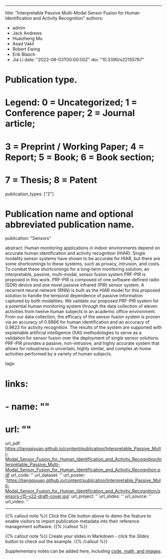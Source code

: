 
---
title: "Interpretable Passive Multi-Modal Sensor Fusion for Human Identification and Activity Recognition"
authors:
- admin
- Jack Andrews
- Huaizheng Mu
- Asad Vakil
- Robert Ewing
- Erik Blasch
- Jia Li
date: "2022-08-03T00:00:00Z"
doi: "10.3390/s22155787"

# Publication type.
# Legend: 0 = Uncategorized; 1 = Conference paper; 2 = Journal article;
# 3 = Preprint / Working Paper; 4 = Report; 5 = Book; 6 = Book section;
# 7 = Thesis; 8 = Patent
publication_types: ["2"]

# Publication name and optional abbreviated publication name.
publication: "Sensors"

abstract: Human monitoring applications in indoor environments depend on accurate human identification and activity recognition (HIAR). Single modality sensor systems have shown to be accurate for HIAR, but there are some shortcomings to these systems, such as privacy, intrusion, and costs. To combat these shortcomings for a long-term monitoring solution, an interpretable, passive, multi-modal, sensor fusion system PRF-PIR is proposed in this work. PRF-PIR is composed of one software-defined radio (SDR) device and one novel passive infrared (PIR) sensor system. A recurrent neural network (RNN) is built as the HIAR model for this proposed solution to handle the temporal dependence of passive information captured by both modalities. We validate our proposed PRF-PIR system for a potential human monitoring system through the data collection of eleven activities from twelve human subjects in an academic office environment. From our data collection, the efficacy of the sensor fusion system is proven via an accuracy of 0.9866 for human identification and an accuracy of 0.9623 for activity recognition. The results of the system are supported with explainable artificial intelligence (XAI) methodologies to serve as a validation for sensor fusion over the deployment of single sensor solutions. PRF-PIR provides a passive, non-intrusive, and highly accurate system that allows for robustness in uncertain, highly similar, and complex at-home activities performed by a variety of human subjects.

tags:

# links:
# - name: ""
#   url: ""
url_pdf: https://liangqiyuan.github.io/content/publication/Interpretable_Passive_Multi-Modal_Sensor_Fusion_for_Human_Identification_and_Activity_Recognition/Interpretable_Passive_Multi-Modal_Sensor_Fusion_for_Human_Identification_and_Activity_Recognition.pdf
url_code: ''
url_dataset: ''
url_poster: 'https://liangqiyuan.github.io/content/publication/Interpretable_Passive_Multi-Modal_Sensor_Fusion_for_Human_Identification_and_Activity_Recognition/sensors-i15-v22-draft-cover.jpg'
url_project: ''
url_slides: ''
url_source: ''
url_video: ''

---

{{% callout note %}}
Click the *Cite* button above to demo the feature to enable visitors to import publication metadata into their reference management software.
{{% /callout %}}

{{% callout note %}}
Create your slides in Markdown - click the *Slides* button to check out the example.
{{% /callout %}}

Supplementary notes can be added here, including [code, math, and images](https://wowchemy.com/docs/writing-markdown-latex/).
